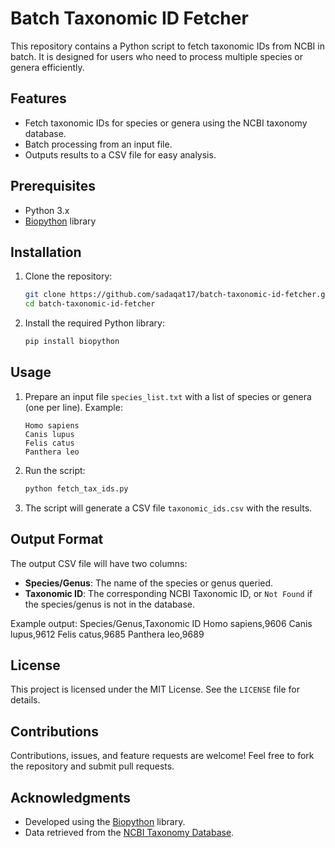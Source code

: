 # Batch Taxonomic ID Fetcher

This repository contains a Python script to fetch taxonomic IDs from NCBI in batch. It is designed for users who need to process multiple species or genera efficiently.

## Features
- Fetch taxonomic IDs for species or genera using the NCBI taxonomy database.
- Batch processing from an input file.
- Outputs results to a CSV file for easy analysis.

## Prerequisites
- Python 3.x
- [Biopython](https://biopython.org/) library

## Installation
1. Clone the repository:
   ```bash
   git clone https://github.com/sadaqat17/batch-taxonomic-id-fetcher.git
   cd batch-taxonomic-id-fetcher
   ```
2. Install the required Python library:
   ```bash
   pip install biopython
   ```

## Usage
1. Prepare an input file `species_list.txt` with a list of species or genera (one per line). Example:
   ```
   Homo sapiens
   Canis lupus
   Felis catus
   Panthera leo
   ```
2. Run the script:
   ```bash
   python fetch_tax_ids.py
   ```
3. The script will generate a CSV file `taxonomic_ids.csv` with the results.

## Output Format
The output CSV file will have two columns:
- **Species/Genus**: The name of the species or genus queried.
- **Taxonomic ID**: The corresponding NCBI Taxonomic ID, or `Not Found` if the species/genus is not in the database.

Example output:
Species/Genus,Taxonomic ID Homo sapiens,9606 Canis lupus,9612 Felis catus,9685 Panthera leo,9689


## License
This project is licensed under the MIT License. See the `LICENSE` file for details.

## Contributions
Contributions, issues, and feature requests are welcome! Feel free to fork the repository and submit pull requests.

## Acknowledgments
- Developed using the [Biopython](https://biopython.org/) library.
- Data retrieved from the [NCBI Taxonomy Database](https://www.ncbi.nlm.nih.gov/taxonomy).

